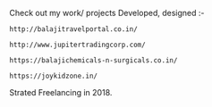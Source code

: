 Check out my work/ projects Developed, designed :- 

    http://balajitravelportal.co.in/
    
    http://www.jupitertradingcorp.com/
    
    https://balajichemicals-n-surgicals.co.in/
    
    https://joykidzone.in/

Strated Freelancing in 2018.
